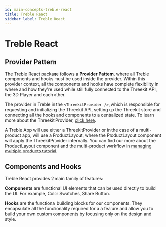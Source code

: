 ```yaml
---
id: main-concepts-treble-react
title: Treble React
sidebar_label: Treble React
---
```


# Treble React

## Provider Pattern

The Treble React package follows a **Provider Pattern**, where all Treble components and hooks must be used inside the provider. Within this provider context, all the components and hooks have complete flexibility in where and how they're used while still fully connected to the Threekit API, the 3D Player and each other.

The provider in Treble in the `<ThreekitProvider />`, which is responsible for requesting and initializing the Threekit API, setting up the Threekit store and connecting all the hooks and components to a centralized state. To learn more about the Threekit Provider, [click here](component-threekit-provider).

A Treble App will use either a ThreekitProvider or in the case of a multi-product app, will use a ProductLayout, where the ProductLayout component will apply the ThreekitProvider internally. You can find our more about the ProductLayout component and the multi-product workflow in [managing multiple products tutorial](tutorial-multi-products).

## Components and Hooks

Treble React provides 2 main family of features:

**Components** are functional UI elements that can be used directly to build the UI. For example, Color Swatches, Share Button.

**Hooks** are the functional building blocks for our components. They encapsulate all the functionality required for a a feature and allow you to build your own custom components by focusing only on the design and style.
